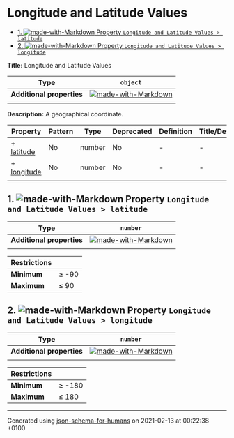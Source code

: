 # Longitude and Latitude Values

- [1. ![made-with-Markdown](https://img.shields.io/badge/Required-blue) Property `Longitude and Latitude Values > latitude`](#latitude)
- [2. ![made-with-Markdown](https://img.shields.io/badge/Required-blue) Property `Longitude and Latitude Values > longitude`](#longitude)

**Title:** Longitude and Latitude Values

| Type | `object` |
| ---- | --- |
| **Additional properties** |[![made-with-Markdown](https://img.shields.io/badge/Any%20type-allowed-green)](# "Additional Properties of any type are allowed.")|
|  |  |

**Description:** A geographical coordinate.

| Property | Pattern | Type | Deprecated | Definition | Title/Description |
| -------- | ------- | ---- | ---------- | ---------- | ----------------- |
|+  [latitude](#latitude)|No|number|No| -|-|
|+  [longitude](#longitude)|No|number|No| -|-|
|  |  |  |  |  |

## <a name="latitude"></a>1. ![made-with-Markdown](https://img.shields.io/badge/Required-blue) Property `Longitude and Latitude Values > latitude`

| Type | `number` |
| ---- | --- |
| **Additional properties** |[![made-with-Markdown](https://img.shields.io/badge/Any%20type-allowed-green)](# "Additional Properties of any type are allowed.")|
|  |  |

| Restrictions |   |
| ------------ | - |
| **Minimum** | &ge; -90 |
| **Maximum** | &le; 90 |

## <a name="longitude"></a>2. ![made-with-Markdown](https://img.shields.io/badge/Required-blue) Property `Longitude and Latitude Values > longitude`

| Type | `number` |
| ---- | --- |
| **Additional properties** |[![made-with-Markdown](https://img.shields.io/badge/Any%20type-allowed-green)](# "Additional Properties of any type are allowed.")|
|  |  |

| Restrictions |   |
| ------------ | - |
| **Minimum** | &ge; -180 |
| **Maximum** | &le; 180 |

----------------------------------------------------------------------------------------------------------------------------
Generated using [json-schema-for-humans](https://github.com/coveooss/json-schema-for-humans) on 2021-02-13 at 00:22:38 +0100